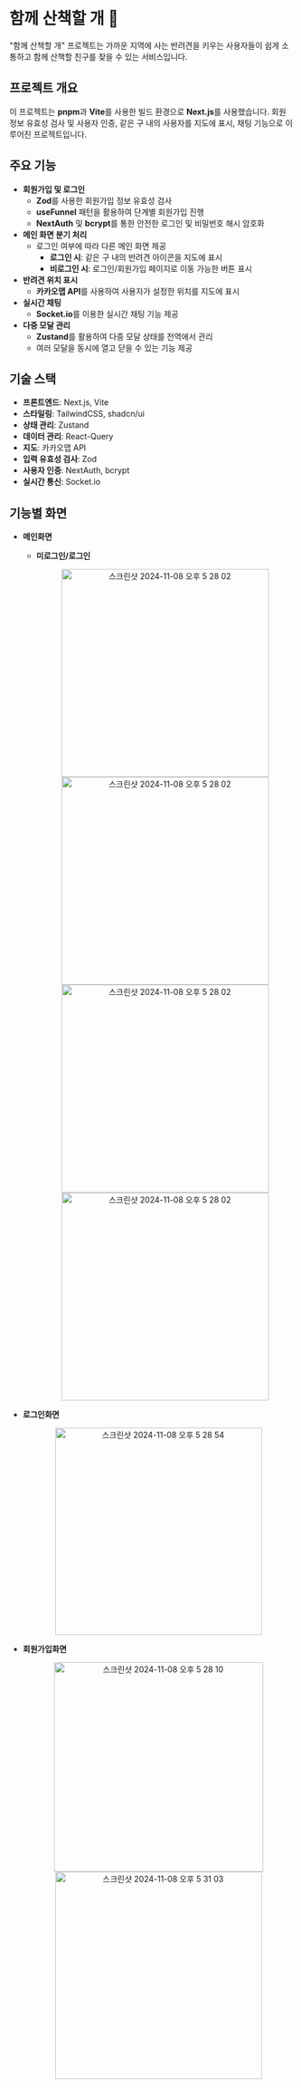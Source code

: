 # 함께 산책할 개 🐾

"함께 산책할 개" 프로젝트는 가까운 지역에 사는 반려견을 키우는 사용자들이 쉽게 소통하고 함께 산책할 친구를 찾을 수 있는 서비스입니다.

## 프로젝트 개요

이 프로젝트는 **pnpm**과 **Vite**를 사용한 빌드 환경으로 **Next.js**를 사용했습니다. 
회원 정보 유효성 검사 및 사용자 인증, 같은 구 내의 사용자를 지도에 표시, 채팅 기능으로 이루어진 프로젝트입니다.

## 주요 기능

- **회원가입 및 로그인**
  - **Zod**를 사용한 회원가입 정보 유효성 검사
  - **useFunnel** 패턴을 활용하여 단계별 회원가입 진행
  - **NextAuth** 및 **bcrypt**를 통한 안전한 로그인 및 비밀번호 해시 암호화
- **메인 화면 분기 처리**
  - 로그인 여부에 따라 다른 메인 화면 제공
    - **로그인 시**: 같은 구 내의 반려견 아이콘을 지도에 표시
    - **비로그인 시**: 로그인/회원가입 페이지로 이동 가능한 버튼 표시
- **반려견 위치 표시**
  - **카카오맵 API**를 사용하여 사용자가 설정한 위치를 지도에 표시
- **실시간 채팅**
  - **Socket.io**를 이용한 실시간 채팅 기능 제공
- **다중 모달 관리**
  - **Zustand**를 활용하여 다중 모달 상태를 전역에서 관리
  - 여러 모달을 동시에 열고 닫을 수 있는 기능 제공

## 기술 스택

- **프론트엔드**: Next.js, Vite
- **스타일링**: TailwindCSS, shadcn/ui
- **상태 관리**: Zustand
- **데이터 관리**: React-Query
- **지도**: 카카오맵 API
- **입력 유효성 검사**: Zod
- **사용자 인증**: NextAuth, bcrypt
- **실시간 통신**: Socket.io

## 기능별 화면

- **메인화면**
  - **미로그인/로그인**
    <p align="center">
      <img width="367" alt="스크린샷 2024-11-08 오후 5 28 02" src="https://github.com/user-attachments/assets/48e43220-8a8f-4207-8b72-4599ad4e53c9">
      <img width="367" alt="스크린샷 2024-11-08 오후 5 28 02" src="https://github.com/user-attachments/assets/28d85b3e-53b2-4915-8e33-bc7ec4f91753">
      <img width="367" alt="스크린샷 2024-11-08 오후 5 28 02" src="https://github.com/user-attachments/assets/2e42df3f-0891-41a9-a805-401a41c32cc8">
      <img width="367" alt="스크린샷 2024-11-08 오후 5 28 02" src="https://github.com/user-attachments/assets/58f725ee-2c5f-4632-976f-f9c72dfecd85">
    </p>
    
- **로그인화면**
    <p align="center">
      <img width="366" alt="스크린샷 2024-11-08 오후 5 28 54" src="https://github.com/user-attachments/assets/27715eeb-ff91-4c55-9ee8-29664d00bb66">
    </p>

- **회원가입화면**
  <p align="center">
    <img width="370" alt="스크린샷 2024-11-08 오후 5 28 10" src="https://github.com/user-attachments/assets/961fe10c-7e6e-4368-b8ba-58a426c99b23">
    <img width="366" alt="스크린샷 2024-11-08 오후 5 31 03" src="https://github.com/user-attachments/assets/ab612fea-bc16-4df0-80c9-b9fa32d45154">
  </p>

